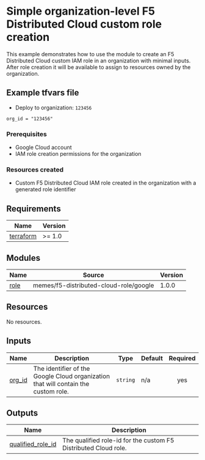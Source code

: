# Simple organization-level F5 Distributed Cloud custom role creation

This example demonstrates how to use the module to create an F5 Distributed Cloud
custom IAM role in an organization with minimal inputs. After role creation it
will be available to assign to resources owned by the organization.

## Example tfvars file

* Deploy to organization: `123456`

<!-- spell-checker: disable -->
```hcl
org_id = "123456"
```
<!-- spell-checker: enable -->

### Prerequisites

* Google Cloud account
* IAM role creation permissions for the organization

### Resources created

* Custom F5 Distributed Cloud IAM role created in the organization with a
  generated role identifier

<!-- markdownlint-disable MD033 MD034-->
<!-- BEGINNING OF PRE-COMMIT-TERRAFORM DOCS HOOK -->
## Requirements

| Name | Version |
|------|---------|
| <a name="requirement_terraform"></a> [terraform](#requirement\_terraform) | >= 1.0 |

## Modules

| Name | Source | Version |
|------|--------|---------|
| <a name="module_role"></a> [role](#module\_role) | memes/f5-distributed-cloud-role/google | 1.0.0 |

## Resources

No resources.

## Inputs

| Name | Description | Type | Default | Required |
|------|-------------|------|---------|:--------:|
| <a name="input_org_id"></a> [org\_id](#input\_org\_id) | The identifier of the Google Cloud organization that will contain the custom role. | `string` | n/a | yes |

## Outputs

| Name | Description |
|------|-------------|
| <a name="output_qualified_role_id"></a> [qualified\_role\_id](#output\_qualified\_role\_id) | The qualified role-id for the custom F5 Distributed Cloud role. |
<!-- END OF PRE-COMMIT-TERRAFORM DOCS HOOK -->
<!-- markdownlint-enable MD033 MD034 -->
